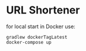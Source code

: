 # URL Shortener 

for local start in Docker use:

````
gradlew dockerTagLatest
docker-compose up
````

